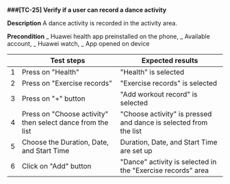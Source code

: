 **###[TC-25] Verify if a user can record a dance activity**

**Description**
A dance activity is recorded in the activity area.

**Precondition**
_ Huawei health app preinstalled on the phone,
_ Available account,
_ Huawei watch,
_ App opened on device

|     | **Test steps**                                             | **Expected results**                                             |
| --- | ---------------------------------------------------------- | ---------------------------------------------------------------- |
| 1   | Press on "Health"                                          | "Health" is selected                                             |
| 2   | Press on "Exercise records"                                | "Exercise records" is selected                                   |
| 3   | Press on "+" button                                        | "Add workout record" is selected                                 |
| 4   | Press on "Choose activity" then select dance from the list | "Choose activity" is pressed and dance is selected from the list |
| 5   | Choose the Duration, Date, and Start Time                  | Duration, Date, and Start Time are set up                        |
| 6   | Click on "Add" button                                      | "Dance" activity is selected in the "Exercise records" area      |
